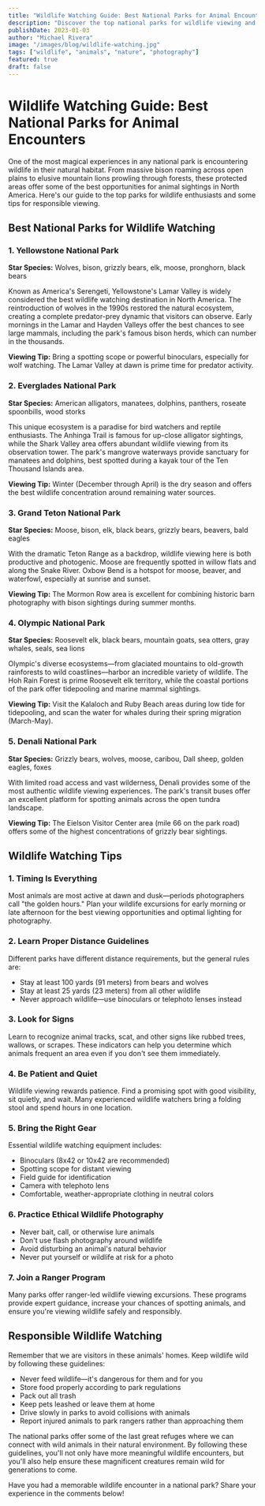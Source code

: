 ```yaml
---
title: "Wildlife Watching Guide: Best National Parks for Animal Encounters"
description: "Discover the top national parks for wildlife viewing and learn expert tips for spotting animals safely and responsibly in their natural habitats."
publishDate: 2023-01-03
author: "Michael Rivera"
image: "/images/blog/wildlife-watching.jpg"
tags: ["wildlife", "animals", "nature", "photography"]
featured: true
draft: false
---
```


# Wildlife Watching Guide: Best National Parks for Animal Encounters

One of the most magical experiences in any national park is encountering wildlife in their natural habitat. From massive bison roaming across open plains to elusive mountain lions prowling through forests, these protected areas offer some of the best opportunities for animal sightings in North America. Here's our guide to the top parks for wildlife enthusiasts and some tips for responsible viewing.

## Best National Parks for Wildlife Watching

### 1. Yellowstone National Park

**Star Species:** Wolves, bison, grizzly bears, elk, moose, pronghorn, black bears

Known as America's Serengeti, Yellowstone's Lamar Valley is widely considered the best wildlife watching destination in North America. The reintroduction of wolves in the 1990s restored the natural ecosystem, creating a complete predator-prey dynamic that visitors can observe. Early mornings in the Lamar and Hayden Valleys offer the best chances to see large mammals, including the park's famous bison herds, which can number in the thousands.

**Viewing Tip:** Bring a spotting scope or powerful binoculars, especially for wolf watching. The Lamar Valley at dawn is prime time for predator activity.

### 2. Everglades National Park

**Star Species:** American alligators, manatees, dolphins, panthers, roseate spoonbills, wood storks

This unique ecosystem is a paradise for bird watchers and reptile enthusiasts. The Anhinga Trail is famous for up-close alligator sightings, while the Shark Valley area offers abundant wildlife viewing from its observation tower. The park's mangrove waterways provide sanctuary for manatees and dolphins, best spotted during a kayak tour of the Ten Thousand Islands area.

**Viewing Tip:** Winter (December through April) is the dry season and offers the best wildlife concentration around remaining water sources.

### 3. Grand Teton National Park

**Star Species:** Moose, bison, elk, black bears, grizzly bears, beavers, bald eagles

With the dramatic Teton Range as a backdrop, wildlife viewing here is both productive and photogenic. Moose are frequently spotted in willow flats and along the Snake River. Oxbow Bend is a hotspot for moose, beaver, and waterfowl, especially at sunrise and sunset.

**Viewing Tip:** The Mormon Row area is excellent for combining historic barn photography with bison sightings during summer months.

### 4. Olympic National Park

**Star Species:** Roosevelt elk, black bears, mountain goats, sea otters, gray whales, seals, sea lions

Olympic's diverse ecosystems—from glaciated mountains to old-growth rainforests to wild coastlines—harbor an incredible variety of wildlife. The Hoh Rain Forest is prime Roosevelt elk territory, while the coastal portions of the park offer tidepooling and marine mammal sightings.

**Viewing Tip:** Visit the Kalaloch and Ruby Beach areas during low tide for tidepooling, and scan the water for whales during their spring migration (March-May).

### 5. Denali National Park

**Star Species:** Grizzly bears, wolves, moose, caribou, Dall sheep, golden eagles, foxes

With limited road access and vast wilderness, Denali provides some of the most authentic wildlife viewing experiences. The park's transit buses offer an excellent platform for spotting animals across the open tundra landscape.

**Viewing Tip:** The Eielson Visitor Center area (mile 66 on the park road) offers some of the highest concentrations of grizzly bear sightings.

## Wildlife Watching Tips

### 1. Timing Is Everything

Most animals are most active at dawn and dusk—periods photographers call "the golden hours." Plan your wildlife excursions for early morning or late afternoon for the best viewing opportunities and optimal lighting for photography.

### 2. Learn Proper Distance Guidelines

Different parks have different distance requirements, but the general rules are:
- Stay at least 100 yards (91 meters) from bears and wolves
- Stay at least 25 yards (23 meters) from all other wildlife
- Never approach wildlife—use binoculars or telephoto lenses instead

### 3. Look for Signs

Learn to recognize animal tracks, scat, and other signs like rubbed trees, wallows, or scrapes. These indicators can help you determine which animals frequent an area even if you don't see them immediately.

### 4. Be Patient and Quiet

Wildlife viewing rewards patience. Find a promising spot with good visibility, sit quietly, and wait. Many experienced wildlife watchers bring a folding stool and spend hours in one location.

### 5. Bring the Right Gear

Essential wildlife watching equipment includes:
- Binoculars (8x42 or 10x42 are recommended)
- Spotting scope for distant viewing
- Field guide for identification
- Camera with telephoto lens
- Comfortable, weather-appropriate clothing in neutral colors

### 6. Practice Ethical Wildlife Photography

- Never bait, call, or otherwise lure animals
- Don't use flash photography around wildlife
- Avoid disturbing an animal's natural behavior
- Never put yourself or wildlife at risk for a photo

### 7. Join a Ranger Program

Many parks offer ranger-led wildlife viewing excursions. These programs provide expert guidance, increase your chances of spotting animals, and ensure you're viewing wildlife safely and responsibly.

## Responsible Wildlife Watching

Remember that we are visitors in these animals' homes. Keep wildlife wild by following these guidelines:
- Never feed wildlife—it's dangerous for them and for you
- Store food properly according to park regulations
- Pack out all trash
- Keep pets leashed or leave them at home
- Drive slowly in parks to avoid collisions with animals
- Report injured animals to park rangers rather than approaching them

The national parks offer some of the last great refuges where we can connect with wild animals in their natural environment. By following these guidelines, you'll not only have more meaningful wildlife encounters, but you'll also help ensure these magnificent creatures remain wild for generations to come.

Have you had a memorable wildlife encounter in a national park? Share your experience in the comments below! 